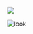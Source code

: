 ![](https://github-readme-stats.vercel.app/api?username=lusqua&show_icons=true&theme=dracula&include_all_commits=true&count_private=true)

![look](https://user-images.githubusercontent.com/1387913/87007215-bed2a900-c176-11ea-9bb6-3273562165fe.gif)
